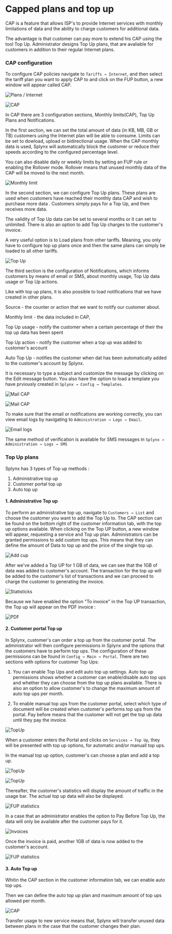 Capped plans and top up
==========

CAP is a feature that allows ISP's to provide Internet services with monthly limitations of data and the ability to charge customers for additional data.

The advantage is that customer can pay more to extend his CAP using the tool Top Up. Administrator designs Top Up plans, that are avaliable for customers in addition to their regular Internet plans.


### CAP configuration

To configure CAP policies navigate to `Tariffs → Internet`, and then select the tariff plan you want to apply CAP to and click on the FUP button, a new window  will appear called CAP.

![Plans / Internet](plans_internet.png)

![CAP](cap.png)


In CAP there are 3 configuration sections, Monthly limits(CAP), Top Up Plans and Notifications.

In the first section, we can set the total amount of data (in KB, MB, GB or TB) customers using the Internet plan will be able to consume. Limits can be set to dowload, upload or bidirectional usage. When the CAP monthly data is used, Splynx will automatically block the customer or reduce their speeds according to the configured percentage level.

You can also disable daily or weekly limits by setting an FUP rule or enabling the Rollover mode. Rollover means that unused monthly data of the CAP will be moved to the next month.

![Monthly limit](monthly_limit.png)

In the second section, we can configure Top Up plans. These plans are used when customers have reached their monthly data CAP and wish to purchase more data . Customers simply pays for a Top Up, and then receives more data.

The validity of Top Up data can be set to several months or it can set to unlimited. There is also an option to add Top Up charges to the customer's invoice.

A very useful option is to Load plans from other tariffs. Meaning, you only have to configure top up plans once and then the same plans can simply be loaded to all other tariffs.

![Top Up](top_up.png)


The third section is the configuration of Notifications, which informs customers by means of email or SMS, about monthly usage, Top Up data usage or Top Up actions.

Like with top up plans, it is also possible to load notifications that we have created in other plans.

Source - the counter or action that we want to notify our customer about.

Monthly limit - the data included in CAP,

Top Up usage - notify the customer when a certain percentage of their the top up data has been spent

Top Up action - notify the customer when a top up was added to customer's account

Auto Top Up - notifies the customer when dat has been automatically added to the customer's account by Splynx.

It is necessary to type a subject and customize the message by clicking on the Edit message button. You also have the option to load a template you have prviously created in `Splynx → Config → Templates`.

![Mail CAP](mail_cap.png)

![Mail CAP](mail_cap_load.png)

To make sure that the email or notifications are working correctly, you can view email logs by navigating to `Administration → Logs → Email`.


![Email logs](email_log.png)

The same method of verification is available for SMS messages in `Splynx → Administration → Logs → SMS`


### Top Up plans

Splynx has 3 types of Top up methods :

1. Administrative top up
2. Customer portal top up
3. Auto top up


#### 1. Administrative Top up

To perform an administrative top up, navigate to `Customers → List` and choose the customer you want to add the Top Up to. The CAP section can be found on the bottom right of the customer information tab, with the top up options available. When clicking on the Top UP button, a new window will appear, requesting a service and Top up plan. Administrators can be granted permissions to add custom top ups. This means that they can define the amount of Data to top up and the price of the single top up.

![Add cup](add_cup.png)


After we've added a Top UP for 1 GB of data, we can see that the 1GB of data was added to customer's account. The transaction for the top up will be added to the customer's list of transactions and we can proceed to charge the customer to generating the invoice.

![Statisticks](statistics.png)


Because we have enabled the option "To invoice" in the Top UP transaction, the Top up will appear on the PDF invoice  :

![PDF](pdf.png)


#### 2. Customer portal Top up

In Splynx, customer's can order a top up from the customer portal. The administrator will then configure permissions in Splynx and the options that the customers have to perform top ups. The configuration of these permissions can be found in `Config → Main → Portal`. There are two sections with options for customer Top Ups:

1. You can enable Top Ups and edit auto top up settings. Auto top up permissions shows whether a customer can enable/disable auto top ups and whether they can choose from the top up plans available. There is also an option to allow customer's to change the maximum amount of auto top ups per month.

2. To enable manual top ups from the customer portal, select which type of document will be created when customer's performs top ups from the portal. Pay before means that the customer will not get the top up data until they pay the invoice.

![TopUp](topup.png)

When a customer enters the Portal and clicks on `Services → Top Up`, they will be presented with top up options, for automatic and/or manuall top ups.

In the manual top up option, customer's can choose a plan and add a top up.

![TopUp](topup_settings.png)

![TopUp](topup_manual.png)


Thereafter, the customer's statistics will display the amount of traffic in the usage bar. The actual top up data will also be displayed.

![FUP statistics](fup_stat.png)


In a case that an administrator enables the option to Pay Before Top Up, the data will only be available after the customer pays for it.

![Invoices](invoices.png)


Once the invoice is paid, another 1GB of data is now added to the customer's account.

![FUP statistics](fup_stat1.png)


#### 3. Auto Top up

Whitin the CAP section in the customer information tab, we can enable auto top ups.

Then we can define the auto top up plan and maximum amount of top ups allowed per month.

![CAP](auto_top_up.png)

Transfer usage to new service means that, Splynx will transfer unused data between plans in the case that the customer changes their plan.
